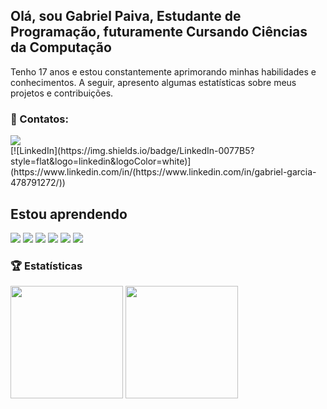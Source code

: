 ## Olá, sou Gabriel Paiva, Estudante de Programação, futuramente Cursando Ciências da Computação
Tenho 17 anos e estou constantemente aprimorando minhas habilidades e conhecimentos. A seguir, apresento algumas estatísticas sobre meus projetos e contribuições.


### 📱 Contatos:

<div>
<a href = "mailto:contato@gabrielvitortknmx@gmail.com"><img loading="lazy" src="https://img.shields.io/badge/Gmail-D14836?style=for-the-badge&logo=gmail&logoColor=white" target="_blank"></a>
</div>
[![LinkedIn](https://img.shields.io/badge/LinkedIn-0077B5?style=flat&logo=linkedin&logoColor=white)](https://www.linkedin.com/in/(https://www.linkedin.com/in/gabriel-garcia-478791272/))

## Estou aprendendo

<img loading="lazy" src="https://cdn.jsdelivr.net/gh/devicons/devicon@latest/icons/python/python-original.svg"/>
<img loading="lazy" src="https://img.shields.io/badge/HTML-FF5733?style=flat&logo=html5&logoColor=white" />
<img loading="lazy" src="https://img.shields.io/badge/CSS-0a74da?style=flat&logo=css3&logoColor=white"/>
<img loading="lazy" src="https://img.shields.io/badge/JavaScript-F7DF1E?style=flat&logo=javascript&logoColor=black"/>
<img loading="lazy" src="https://img.shields.io/badge/TypeScript-007acc?style=flat&logo=typescript&logoColor=white"/>
<img loading="lazy" src="https://img.shields.io/badge/Node.js-339933?style=flat&logo=node.js&logoColor=white"/>

### 🏆 Estatísticas
<div>
<img loading="lazy" height="180em" src="https://github-readme-stats.vercel.app/api/top-langs/?username=GabrielPaiva07&langs_count=8&theme=dracula"/>
<img loading="lazy" height="180em" src="https://github-readme-stats.vercel.app/api?username=GabrielPaiva07&show_icons=true&theme=dracula&include_all_commits=true&count_private=true"/>
</div>


